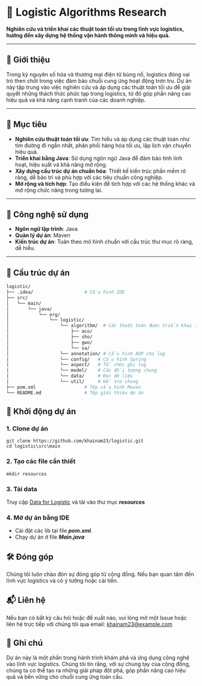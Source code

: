 # 🚚 Logistic Algorithms Research

**Nghiên cứu và triển khai các thuật toán tối ưu trong lĩnh vực logistics, hướng đến xây dựng hệ thống vận hành thông minh và hiệu quả.**

---

## 📌 Giới thiệu

Trong kỷ nguyên số hóa và thương mại điện tử bùng nổ, logistics đóng vai trò then chốt trong việc đảm bảo chuỗi cung ứng hoạt động trơn tru. Dự án này tập trung vào việc nghiên cứu và áp dụng các thuật toán tối ưu để giải quyết những thách thức phức tạp trong logistics, từ đó góp phần nâng cao hiệu quả và khả năng cạnh tranh của các doanh nghiệp.

---

## 🎯 Mục tiêu

- **Nghiên cứu thuật toán tối ưu**: Tìm hiểu và áp dụng các thuật toán như tìm đường đi ngắn nhất, phân phối hàng hóa tối ưu, lập lịch vận chuyển hiệu quả.
- **Triển khai bằng Java**: Sử dụng ngôn ngữ Java để đảm bảo tính linh hoạt, hiệu suất và khả năng mở rộng.
- **Xây dựng cấu trúc dự án chuẩn hóa**: Thiết kế kiến trúc phần mềm rõ ràng, dễ bảo trì và phù hợp với các tiêu chuẩn công nghiệp.
- **Mở rộng và tích hợp**: Tạo điều kiện để tích hợp với các hệ thống khác và mở rộng chức năng trong tương lai.

---

## 🧠 Công nghệ sử dụng

- **Ngôn ngữ lập trình**: Java
- **Quản lý dự án**: Maven
- **Kiến trúc dự án**: Tuân theo mô hình chuẩn với cấu trúc thư mục rõ ràng, dễ hiểu.

---

## 📁 Cấu trúc dự án

```bash
logistic/
├── .idea/                   # Cấu hình IDE
├── src/
│   └── main/
│       └── java/
│           └── org/
│               └── logistic/
│                   └── algorithm/  # Các thuật toán được triển khai tại đây
│                       ├── aco/
│                       ├── sho/
│                       ├── gwo/
│                       └── sa/
│                   └── annotation/ # Cấu hình AOP cho log
|                   └── config/   # Cấu hình Spring
|                   └── aspect/   # Tổ chức ghi log
|                   └── model/    # Các đối tượng chung
|                   └── data/     # Đọc dữ liệu 
|                   └── util/     # Hỗ trợ chung 
├── pom.xml                  # Tệp cấu hình Maven
└── README.md                # Tệp giới thiệu dự án
```

## 🚀 Khởi động dự án

### 1. Clone dự án
```agsl
git clone https://github.com/khainam23/logistic.git
cd logistic\src\main
```

### 2. Tạo các file cần thiết 
```agsl
mkdir resources
```

### 3. Tải data
Truy cập [Data for Logistic](https://github.com/khainam23/logistic/blob/data/data.zip) và tải vào thư mục **resources**

### 4. Mở dự án bằng IDE
- Cài đặt các lib tại file ***pom.xml***.
- Chạy dự án ở file ***Main.java***

## 🛠️ Đóng góp
Chúng tôi luôn chào đón sự đóng góp từ cộng đồng. Nếu bạn quan tâm đến lĩnh vực logistics và có ý tưởng hoặc cải tiến.

## 📬 Liên hệ
Nếu bạn có bất kỳ câu hỏi hoặc đề xuất nào, vui lòng mở một Issue hoặc liên hệ trực tiếp với chúng tôi qua email: khainam23@example.com

## 🌟 Ghi chú
Dự án này là một phần trong hành trình khám phá và ứng dụng công nghệ vào lĩnh vực logistics. Chúng tôi tin rằng, với sự chung tay của cộng đồng, chúng ta có thể tạo ra những giải pháp đột phá, góp phần nâng cao hiệu quả và bền vững cho chuỗi cung ứng toàn cầu.
